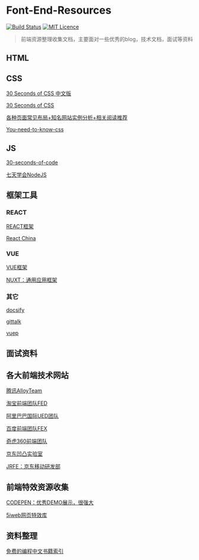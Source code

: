 # Font-End-Resources

[![Build Status](https://travis-ci.org/nieyafei/front-end-resources.svg?branch=master)](https://travis-ci.org/nieyafei/front-end-resources)
[![MIT Licence](https://badges.frapsoft.com/os/mit/mit.svg?v=103)](https://opensource.org/licenses/mit-license.php) 

> 前端资源整理收集文档，主要面对一些优秀的blog，技术文档，面试等资料

## HTML


## CSS

[30 Seconds of CSS 中文版](https://github.com/kujian/30-seconds-of-css)

[30 Seconds of CSS](https://github.com/Chalarangelo/30-seconds-of-code)

[各种页面常见布局+知名网站实例分析+相关阅读推荐](https://github.com/Sweet-KK/css-layout)

[You-need-to-know-css](https://l-hammer.github.io/You-need-to-know-css/#/)

## JS

[30-seconds-of-code](https://github.com/kujian/30-seconds-of-code)

[七天学会NodeJS](http://nqdeng.github.io/7-days-nodejs/)

## 框架工具

  ### REACT

  [REACT框架](https://reactjs.org/)

  [React China](http://react-china.org/)

  ### VUE

  [VUE框架](https://cn.vuejs.org/)

  [NUXT：通用应用框架](https://zh.nuxtjs.org/)

  ### 其它

  [docsify](https://docsify.js.org/#/zh-cn/quickstart)

  [gittalk](https://gitalk.github.io/)

  [vuep](https://cinwell.com/vuep/#/)

## 面试资料


## 各大前端技术网站

[腾讯AlloyTeam](http://www.alloyteam.com/)

[淘宝前端团队FED](http://taobaofed.org/)

[阿里巴巴国际UED团队](http://www.aliued.com/)

[百度前端团队FEX](http://fex.baidu.com/)

[奇虎360前端团队](https://75team.com/)

[京东凹凸实验室](https://aotu.io/)

[JRFE：京东移动研发部](https://fe.jr.jd.com/)

## 前端特效资源收集

[CODEPEN：优秀DEMO展示，很强大](https://codepen.io/)

[5iweb网页特效库](http://www.5iweb.com.cn/banner-slide-effects/)


## 资料整理

[免费的编程中文书籍索引](https://github.com/justjavac/free-programming-books-zh_CN)